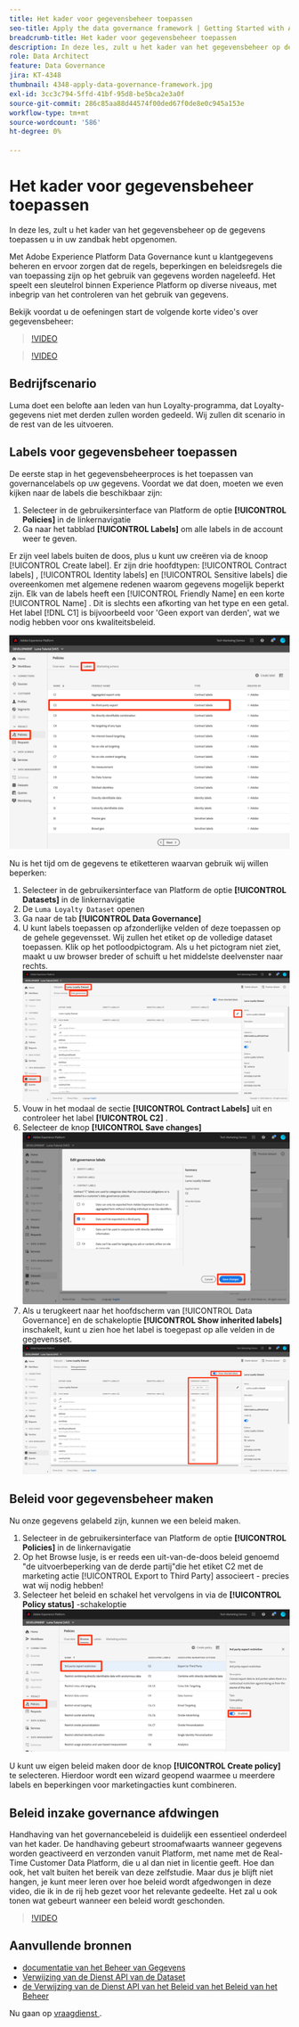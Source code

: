 ```yaml
---
title: Het kader voor gegevensbeheer toepassen
seo-title: Apply the data governance framework | Getting Started with Adobe Experience Platform for Data Architects and Data Engineers
breadcrumb-title: Het kader voor gegevensbeheer toepassen
description: In deze les, zult u het kader van het gegevensbeheer op de gegevens toepassen u in uw zandbak hebt opgenomen.
role: Data Architect
feature: Data Governance
jira: KT-4348
thumbnail: 4348-apply-data-governance-framework.jpg
exl-id: 3cc3c794-5ffd-41bf-95d8-be5bca2e3a0f
source-git-commit: 286c85aa88d44574f00ded67f0de8e0c945a153e
workflow-type: tm+mt
source-wordcount: '586'
ht-degree: 0%

---
```


# Het kader voor gegevensbeheer toepassen

<!--15min-->

In deze les, zult u het kader van het gegevensbeheer op de gegevens toepassen u in uw zandbak hebt opgenomen.

Met Adobe Experience Platform Data Governance kunt u klantgegevens beheren en ervoor zorgen dat de regels, beperkingen en beleidsregels die van toepassing zijn op het gebruik van gegevens worden nageleefd. Het speelt een sleutelrol binnen Experience Platform op diverse niveaus, met inbegrip van het controleren van het gebruik van gegevens.

Bekijk voordat u de oefeningen start de volgende korte video&#39;s over gegevensbeheer:
>[!VIDEO](https://video.tv.adobe.com/v/36653?learn=on&enablevpops)

>[!VIDEO](https://video.tv.adobe.com/v/29708?learn=on&enablevpops)

<!--
## Permissions required

In the [Configure Permissions](configure-permissions.md) lesson, you set up all the access controls required to complete this lesson, specifically:

* Permission items **[!UICONTROL Data Governance]** > **[!UICONTROL Manage Usage Labels]**, **[!UICONTROL Manage Data Usage Policies]** and **[!UICONTROL View Data Usage Policies]**
* Permission items **[!UICONTROL Data Management]** > **[!UICONTROL View Datasets]** and **[!UICONTROL Manage Datasets]**
* Permission item **[!UICONTROL Sandboxes]** > `Luma Tutorial`
* User-role access to the `Luma Tutorial Platform` Product Profile
-->

## Bedrijfscenario

Luma doet een belofte aan leden van hun Loyalty-programma, dat Loyalty-gegevens niet met derden zullen worden gedeeld. Wij zullen dit scenario in de rest van de les uitvoeren.

## Labels voor gegevensbeheer toepassen

De eerste stap in het gegevensbeheerproces is het toepassen van governancelabels op uw gegevens. Voordat we dat doen, moeten we even kijken naar de labels die beschikbaar zijn:

1. Selecteer in de gebruikersinterface van Platform de optie **[!UICONTROL Policies]** in de linkernavigatie
1. Ga naar het tabblad **[!UICONTROL Labels]** om alle labels in de account weer te geven.

Er zijn veel labels buiten de doos, plus u kunt uw creëren via de knoop [!UICONTROL Create label]. Er zijn drie hoofdtypen: [!UICONTROL Contract labels] , [!UICONTROL Identity labels] en [!UICONTROL Sensitive labels] die overeenkomen met algemene redenen waarom gegevens mogelijk beperkt zijn. Elk van de labels heeft een [!UICONTROL Friendly Name] en een korte [!UICONTROL Name] . Dit is slechts een afkorting van het type en een getal. Het label [!DNL C1] is bijvoorbeeld voor &#39;Geen export van derden&#39;, wat we nodig hebben voor ons kwaliteitsbeleid.

![ Etiket van de Governance van Gegevens ](assets/governance-policies.png)

Nu is het tijd om de gegevens te etiketteren waarvan gebruik wij willen beperken:

1. Selecteer in de gebruikersinterface van Platform de optie **[!UICONTROL Datasets]** in de linkernavigatie
1. De `Luma Loyalty Dataset` openen
1. Ga naar de tab **[!UICONTROL Data Governance]**
1. U kunt labels toepassen op afzonderlijke velden of deze toepassen op de gehele gegevensset. Wij zullen het etiket op de volledige dataset toepassen. Klik op het potloodpictogram. Als u het pictogram niet ziet, maakt u uw browser breder of schuift u het middelste deelvenster naar rechts.
   ![ Beheer van Gegevens ](assets/governance-dataset.png)
1. Vouw in het modaal de sectie **[!UICONTROL Contract Labels]** uit en controleer het label **[!UICONTROL C2]** .
1. Selecteer de knop **[!UICONTROL Save changes]**
   ![ Beheer van Gegevens ](assets/governance-applyLabel.png)
1. Als u terugkeert naar het hoofdscherm van [!UICONTROL Data Governance] en de schakeloptie **[!UICONTROL Show inherited labels]** inschakelt, kunt u zien hoe het label is toegepast op alle velden in de gegevensset.
   ![ Beheer van Gegevens ](assets/governance-labelsAdded.png)


<!--adding extra, unnecessary fields from field groups makes it harder to see which fields really need labels-->
<!--Are there any best practices for applying governance labels-->

## Beleid voor gegevensbeheer maken

Nu onze gegevens gelabeld zijn, kunnen we een beleid maken.

1. Selecteer in de gebruikersinterface van Platform de optie **[!UICONTROL Policies]** in de linkernavigatie
1. Op het Browse lusje, is er reeds een uit-van-de-doos beleid genoemd &quot;de uitvoerbeperking van de derde partij&quot;die het etiket C2 met de marketing actie [!UICONTROL Export to Third Party] associeert - precies wat wij nodig hebben!
1. Selecteer het beleid en schakel het vervolgens in via de **[!UICONTROL Policy status]** -schakeloptie
   ![ Beheer van Gegevens ](assets/governance-enablePolicy.png)

U kunt uw eigen beleid maken door de knop **[!UICONTROL Create policy]** te selecteren. Hierdoor wordt een wizard geopend waarmee u meerdere labels en beperkingen voor marketingacties kunt combineren.

## Beleid inzake governance afdwingen

Handhaving van het governancebeleid is duidelijk een essentieel onderdeel van het kader. De handhaving gebeurt stroomafwaarts wanneer gegevens worden geactiveerd en verzonden vanuit Platform, met name met de Real-Time Customer Data Platform, die u al dan niet in licentie geeft. Hoe dan ook, het valt buiten het bereik van deze zelfstudie. Maar dus je blijft niet hangen, je kunt meer leren over hoe beleid wordt afgedwongen in deze video, die ik in de rij heb gezet voor het relevante gedeelte. Het zal u ook tonen wat gebeurt wanneer een beleid wordt geschonden.

>[!VIDEO](https://video.tv.adobe.com/v/33631/?t=151&quality=12&learn=on&enablevpops)


## Aanvullende bronnen

* [ documentatie van het Beheer van Gegevens ](https://experienceleague.adobe.com/docs/experience-platform/data-governance/home.html)
* [ Verwijzing van de Dienst API van de Dataset ](https://www.adobe.io/experience-platform-apis/references/dataset-service/)
* [ de Verwijzing van de Dienst API van het Beleid van het Beleid van het Beheer ](https://www.adobe.io/experience-platform-apis/references/policy-service/)

Nu gaan op [ vraagdienst ](run-queries.md).
